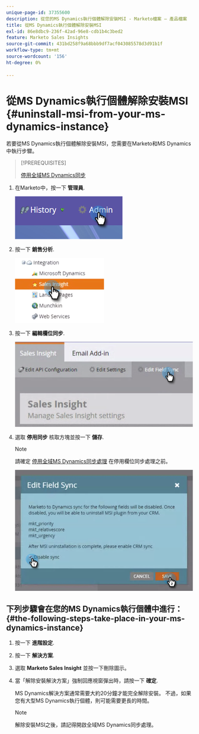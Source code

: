 ```yaml
---
unique-page-id: 37355600
description: 從您的MS Dynamics執行個體解除安裝MSI - Marketo檔案 — 產品檔案
title: 從MS Dynamics執行個體解除安裝MSI
exl-id: 86e8dbc9-236f-42ad-96e8-cdb1b4c3bed2
feature: Marketo Sales Insights
source-git-commit: 431bd258f9a68bbb9df7acf043085578d3d91b1f
workflow-type: tm+mt
source-wordcount: '156'
ht-degree: 0%

---
```


# 從MS Dynamics執行個體解除安裝MSI {#uninstall-msi-from-your-ms-dynamics-instance}

若要從MS Dynamics執行個體解除安裝MSI，您需要在Marketo和MS Dynamics中執行步驟。

>[!PREREQUISITES]
>
>[停用全域MS Dynamics同步](/help/marketo/product-docs/marketo-sales-insight/msi-for-microsoft-dynamics/uninstalling/disable-global-ms-dynamics-sync.md)

1. 在Marketo中，按一下 **管理員**.

   ![](assets/one-1.png)

1. 按一下 **銷售分析**.

   ![](assets/six.png)

1. 按一下 **編輯欄位同步**.

   ![](assets/seven.png)

1. 選取 **停用同步** 核取方塊並按一下 **儲存**.

   >[!NOTE]
   >
   >請確定 [停用全域MS Dynamics同步處理](/help/marketo/product-docs/marketo-sales-insight/msi-for-microsoft-dynamics/uninstalling/disable-global-ms-dynamics-sync.md) 在停用欄位同步處理之前。

   ![](assets/eight.png)

## 下列步驟會在您的MS Dynamics執行個體中進行： {#the-following-steps-take-place-in-your-ms-dynamics-instance}

1. 按一下 **進階設定**.

1. 按一下 **解決方案**.

1. 選取 **Marketo Sales Insight** 並按一下刪除圖示。

1. 當「解除安裝解決方案」強制回應視窗彈出時，請按一下 **確定**.

   MS Dynamics解決方案通常需要大約20分鐘才能完全解除安裝。 不過，如果您有大型MS Dynamics執行個體，則可能需要更長的時間。

   >[!NOTE]
   >
   >解除安裝MSI之後，請記得開啟全域MS Dynamics同步處理。
